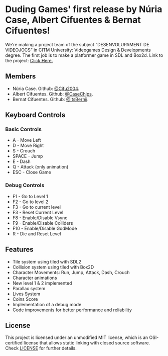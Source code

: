 # Duding Games' first release by Núria Case, Albert Cifuentes & Bernat Cifuentes!

We're making a project team of the subject “DESENVOLUPAMENT DE VIDEOJOCS” in CITM University: Videogames Design & Developments degree. The first job is to make a platformer game in SDL and Box2d.
Link to the project: <a href="https://github.com/Duding-Games/Projecte-Desenvolupament-de-Videojocs">Click Here.</a>

<h2>Members</h2>
<ul>
  <li>Núria Case. Github: <a href="https://github.com/Cifu2004">@Cifu2004</a>.</li>
  <li>Albert Cifuentes. Github: <a href="https://github.com/CaseChips">@CaseChips</a>.</li>
  <li>Bernat Cifuentes. Github: <a href="https://github.com/ItsBernii">@ItsBernii</a>.</li>
</ul>
<h2>Keyboard Controls</h2>

<h3>Basic Controls</h3>

<ul>
  <li>A - Move Left</li>
  <li>D - Move Right</li>
  <li>S - Crouch</li>
  <li> SPACE - Jump</li>
  <li>E - Dash</li>
  <li>Q - Attack (only animation)</li>
  <li>ESC - Close Game</li>
</ul>

<h3>Debug Controls</h3>

<ul>
  <li>F1 - Go to Level 1</li>
  <li>F2 - Go to level 2</li>
  <li>F3 - Go to current level</li>
  <li>F3 - Reset Current Level</li>
  <li>F8 - Enable/Disable Vsync</li>
  <li>F9 - Enable/Disable Colliders</li>
  <li>F10 - Enable/Disable GodMode</li>
  <li>R - Die and Reset Level</li>
</ul>

<h2>Features</h2>

<ul>
  <li>Tile system using tiled with SDL2</li>
  <li>Collision system using tiled with Box2D</li>
  <li>Character Movements: Run, Jump, Attack, Dash, Crouch</li>
  <li>Character animations</li>
  <li>New level 1 & 2 implemented</li>
  <li>Parallax system</li>
  <li>Lives System</li>
  <li>Coins Score</li>
  <li>Implementation of a debug mode</li>
  <li>Code improvements for better performance and reliability</li>
</ul>

## License

This project is licensed under an unmodified MIT license, which is an OSI-certified license that allows static linking with closed source software. Check [LICENSE](LICENSE) for further details.
